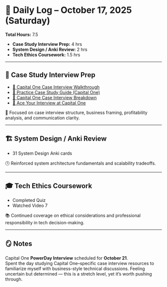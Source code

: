 # 📅 Daily Log – October 17, 2025 (Saturday)

**Total Hours:** 7.5  
- **Case Study Interview Prep:** 4 hrs  
- **System Design / Anki Review:** 2 hrs  
- **Tech Ethics Coursework:** 1.5 hrs  

---

## 💼 Case Study Interview Prep
- [🎥 Capital One Case Interview Walkthrough](https://www.youtube.com/watch?v=iqVlc0G_sBA)  
- [📘 Practice Case Study Guide (Capital One)](https://tbcdn.talentbrew.com/company/1734/v1_0/PDF/practice-case-study-guide.pdf)  
- [🧠 Capital One Case Interview Breakdown](https://igotanoffer.com/blogs/mckinsey-case-interview-blog/capital-one-case-interview)  
- [🎯 Ace Your Interview at Capital One](https://www.youtube.com/watch?v=kG2Ufd_sRBY)  

🧩 Focused on case interview structure, business framing, profitability analysis, and communication clarity.

---

## 🏗️ System Design / Anki Review
- 31 System Design Anki cards  

🕒 Reinforced system architecture fundamentals and scalability tradeoffs.

---

## 🎓 Tech Ethics Coursework
- Completed Quiz  
- Watched Video 7  

📚 Continued coverage on ethical considerations and professional responsibility in tech decision-making.

---

## 🪞 Notes
Capital One **PowerDay Interview** scheduled for **October 21**.  
Spent the day studying Capital One–specific case interview resources to familiarize myself with business-style technical discussions. Feeling uncertain but determined — this is a stretch level, yet it’s worth pushing through.